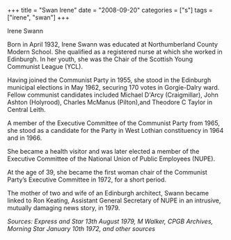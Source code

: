 +++
title = "Swan Irene"
date = "2008-09-20"
categories = ["s"]
tags = ["irene", "swan"]
+++

Irene Swann  

Born in April 1932, Irene Swann was educated at Northumberland County Modern School. She qualified as a registered nurse at which she worked in Edinburgh. In her youth, she was the Chair of the Scottish Young Communist League (YCL).

Having joined the Communist Party in 1955, she stood in the Edinburgh municipal elections in May 1962, securing 170 votes in Gorgie-Dalry ward. Fellow communist candidates included Michael D'Arcy (Craigmillar), John Ashton (Holyrood), Charles McManus (Pilton),and Theodore C Taylor in Central Leith.

A member of the Executive Committee of the Communist Party from 1965, she stood as a candidate for the Party in West Lothian constituency in 1964 and in 1966.

She became a health visitor and was later elected a member of the Executive Committee of the National Union of Public Employees (NUPE).

At the age of 39, she became the first woman chair of the Communist Party’s Executive Committee in 1972, for a short period.  

The mother of two and wife of an Edinburgh architect, Swann became linked to Ron Keating, Assistant General Secretary of NUPE in an intrusive, mutually damaging news story, in 1979. 

_Sources: Express and Star 13th August 1979, M Walker, CPGB Archives, Morning Star January 10th 1972, and other sources_

